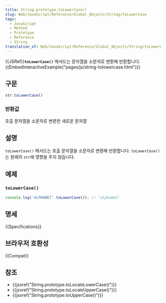 ```yaml
---
title: String.prototype.toLowerCase()
slug: Web/JavaScript/Reference/Global_Objects/String/toLowerCase
tags:
  - JavaScript
  - Method
  - Prototype
  - Reference
  - String
translation_of: Web/JavaScript/Reference/Global_Objects/String/toLowerCase
---
```


{{JSRef}}**`toLowerCase()`** 메서드는 문자열을 소문자로 변환해 반환합니다.{{EmbedInteractiveExample("pages/js/string-tolowercase.html")}}

## 구문

```js
str.toLowerCase()
```

### 반환값

호출 문자열을 소문자로 변환한 새로운 문자열

## 설명

`toLowerCase()` 메서드는 호출 문자열을 소문자로 변환해 반환합니다. `toLowerCase()` 는 원래의 `str`에 영향을 주지 않습니다.

## 예제

### `toLowerCase()`

```js
console.log('ALPHABET'.toLowerCase()); // 'alphabet'
```

## 명세

{{Specifications}}

## 브라우저 호환성

{{Compat}}

## 참조

- {{jsxref("String.prototype.toLocaleLowerCase()")}}
- {{jsxref("String.prototype.toLocaleUpperCase()")}}
- {{jsxref("String.prototype.toUpperCase()")}}
